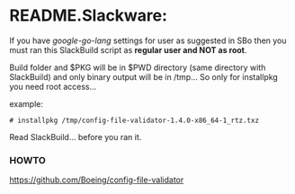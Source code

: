 # README.Slackware:

If you have *google-go-lang* settings for user as suggested in SBo then you must ran this SlackBuild script as **regular user and NOT as root**. 

Build folder and $PKG will be in $PWD directory (same directory with SlackBuild) and only binary output will be in /tmp...
So only for installpkg you need root access...

example:

```
# installpkg /tmp/config-file-validator-1.4.0-x86_64-1_rtz.txz
```

Read SlackBuild... before you ran it.

### HOWTO
https://github.com/Boeing/config-file-validator


